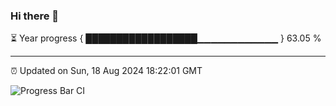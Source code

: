 ### Hi there 👋

⏳ Year progress { ██████████████████▁▁▁▁▁▁▁▁▁▁▁▁ } 63.05 %

---

⏰ Updated on Sun, 18 Aug 2024 18:22:01 GMT

![Progress Bar CI](https://github.com/liununu/liununu/workflows/Progress%20Bar%20CI/badge.svg)
